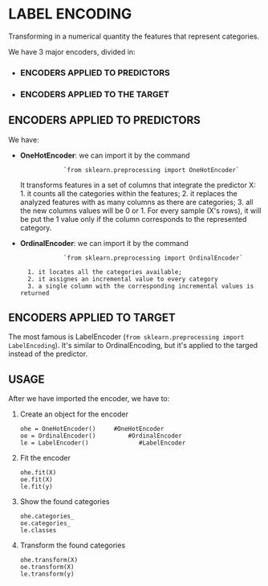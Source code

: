 # LABEL ENCODING

Transforming in a numerical quantity the features that represent categories.


We have 3 major encoders, divided in:

- ### ENCODERS APPLIED TO PREDICTORS
- ### ENCODERS APPLIED TO THE TARGET

## ENCODERS APPLIED TO PREDICTORS

We have:

- **OneHotEncoder**: we can import it by the command  
  
				  `from sklearn.preprocessing import OneHotEncoder`
				  
	It transforms features in a set of columns that integrate the predictor X:
		1. it counts all the categories within the features;
		2. it replaces the analyzed features with as many columns as there are categories;
		3. all the new columns values will be 0 or 1. For every sample (X's rows), it will be put the 1 value only if the column corresponds to the represented category.

- **OrdinalEncoder**: we can import it by the command  

				  `from sklearn.preprocessing import OrdinalEncoder`

		1. it locates all the categories available;
		2. it assignes an incremental value to every category
		3. a single column with the corresponding incremental values is returned


## ENCODERS APPLIED TO TARGET

The most famous is LabelEncoder (`from sklearn.preprocessing import LabelEncoding`).
It's similar to OrdinalEncoding, but it's applied to the targed instead of the predictor.


## USAGE

After we have imported the encoder, we have to:
1) Create an object for the encoder
   
	   ohe = OneHotEncoder()     #OneHotEncoder
	   oe = OrdinalEncoder()         #OrdinalEncoder
	   le = LabelEncoder()              #LabelEncoder
	   
2) Fit the encoder
   
	   ohe.fit(X)
	   oe.fit(X)
	   le.fit(y)
	   
3) Show the found categories
   
	   ohe.categories_
	   oe.categories_
	   le.classes

4) Transform the found categories
   
	   ohe.transform(X)
	   oe.transform(X)
	   le.transform(y)